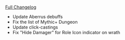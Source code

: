 [Full Changelog](https://github.com/enderneko/Cell/compare/r167-release...6bd7091f47e6c7590beaceaf1155a2069dfad743)

- Update Aberrus debuffs
- Fix the list of Mythic+ Dungeon
- Update click-castings
- Fix "Hide Damager" for Role Icon indicator on wrath
